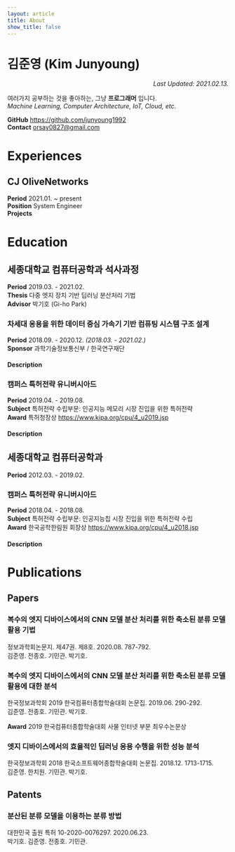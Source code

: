 ```yaml
---
layout: article
title: About
show_title: false
---
```


# 김준영 (Kim Junyoung)

<div style="text-align: right"><i>Last Updated: 2021.02.13.</i></div>

여러가지 공부하는 것을 좋아하는, 그냥 **프로그래머** 입니다.<br />
*Machine Learning, Computer Architecture, IoT, Cloud, etc.*

**GitHub** <https://github.com/junyoung1992><br />
**Contact** <orsay0827@gmail.com>

# Experiences

## CJ OliveNetworks

**Period** 2021.01. ~ present<br />
**Position** System Engineer<br />
**Projects** 

# Education

## 세종대학교 컴퓨터공학과 석사과정

**Period** 2019.03. - 2021.02.<br />
**Thesis** 다중 엣지 장치 기반 딥러닝 분산처리 기법<br />
**Advisor** 박기호 (Gi-ho Park)

### 차세대 응용을 위한 데이터 중심 가속기 기반 컴퓨팅 시스템 구조 설계

**Period** 2018.09. - 2020.12. *(2018.03. - 2021.02.)*<br />
**Sponsor** 과학기술정보통신부 / 한국연구재단

#### Description

### 캠퍼스 특허전략 유니버시아드

**Period** 2019.04. - 2019.08.<br />
**Subject** 특허전략 수립부문: 인공지능 메모리 시장 진입을 위한 특허전략<br />
**Award** 특허청장상 <https://www.kipa.org/cpu/4_u2019.jsp>

#### Description

## 세종대학교 컴퓨터공학과

**Period** 2012.03. - 2019.02.<br />

### 캠퍼스 특허전략 유니버시아드

**Period** 2018.04. - 2018.08.<br />
**Subject** 특허전략 수립부문: 인공지능칩 시장 진입을 위한 특허전략 수립<br />
**Award** 한국공학한림원 회장상 <https://www.kipa.org/cpu/4_u2018.jsp>

#### Description

# Publications

## Papers

### 복수의 엣지 디바이스에서의 CNN 모델 분산 처리를 위한 축소된 분류 모델 활용 기법

정보과학회논문지. 제47권. 제8호. 2020.08. 787-792.<br />
김준영. 전종호. 기민관. 박기호.

### 복수의 엣지 디바이스에서의 CNN 모델 분산 처리를 위한 축소된 분류 모델 활용에 대한 분석

한국정보과학회 2019 한국컴퓨터종합학술대회 논문집. 2019.06. 290-292.<br />
김준영. 전종호. 기민관. 박기호.

**Award** 2019 한국컴퓨터종합학술대회 사물 인터넷 부문 최우수논문상

### 엣지 디바이스에서의 효율적인 딥러닝 응용 수행을 위한 성능 분석

한국정보과학회 2018 한국소프트웨어종합학술대회 논문집. 2018.12. 1713-1715.<br />
김준영. 한치원. 기민관. 박기호.

## Patents

### 분산된 분류 모델을 이용하는 분류 방법

대한민국 출원 특허 10-2020-0076297. 2020.06.23.<br />
박기호. 김준영. 전종호. 기민관.